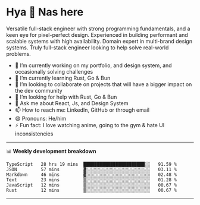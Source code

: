# Hya 👋 Nas here

Versatile full-stack engineer with strong programming fundamentals, and a keen eye for pixel-perfect design. Experienced in building performant and scalable systems with high availability. Domain expert in multi-brand design systems. Truly full-stack engineer looking to help solve real-world problems.

- 🔭 I’m currently working on my portfolio, and design system, and occasionally solving challenges
- 🌱 I’m currently learning Rust, Go & Bun
- 👯 I’m looking to collaborate on projects that will have a bigger impact on the dev community
- 🤔 I’m looking for help with Rust, Go & Bun
- 💬 Ask me about React, Js, and Design System
- 📫 How to reach me: LinkedIn, GitHub or through email
- 😄 Pronouns: He/him
- ⚡ Fun fact: I love watching anime, going to the gym & hate UI inconsistencies

-------
📊 **Weekly development breakdown**
<!--START_SECTION:waka-->

```text
TypeScript   28 hrs 19 mins  ███████████████████████░░   91.59 %
JSON         57 mins         ▓░░░░░░░░░░░░░░░░░░░░░░░░   03.11 %
Markdown     46 mins         ▓░░░░░░░░░░░░░░░░░░░░░░░░   02.48 %
Text         23 mins         ▒░░░░░░░░░░░░░░░░░░░░░░░░   01.28 %
JavaScript   12 mins         ▒░░░░░░░░░░░░░░░░░░░░░░░░   00.67 %
Rust         12 mins         ▒░░░░░░░░░░░░░░░░░░░░░░░░   00.67 %
```

<!--END_SECTION:waka-->
-------
